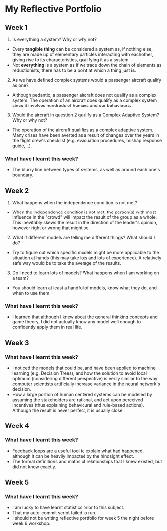 # My Reflective Portfolio

## Week 1 
1. Is everything a system?  Why or why not?
- Every **tangible thing** can be considered a system as, if nothing else, they are made up of elementary particles interacting with eachother, giving rise to its characteristics, qualifying it as a system.
- Not **everything** is a system as if we trace down the chain of elements as reductionists, there has to be a point at which a thing just **is**.

2. As we have defined complex systems would a passenger aircraft qualify as one?
- Although pedantic, a passenger aircraft does not qualify as a complex system. The operation of an aircraft does qualify as a complex system since it involves hundreds of humans and our behaviours.

3. Would the aircraft in question 2 qualify as a Complex Adaptive System?  Why or why not?
- The operation of the aircraft qualifies as a complex adaptive system. Many crises have been averted as a result of changes over the years in the flight crew's checklist (e.g. evacuation procedures, mishap response guide,...).

### What have I learnt this week? 
- The blurry line between types of systems, as well as around each one's boundary.

## Week 2 
1. What happens when the independence condition is not met?
- When the independence condition is not met, the person(s) with most influence in the "crowd" will impact the result of the group as a whole. This inevitably skews the result in the direction of the leader's opinion, however right or wrong that might be.

2. What if different models are telling me different things? What should I do?
- Try to figure out which specific models might be more applicable to the situation at hands (this may take lots and lots of experience). A relatively safe way would be to take the average of the results.

3. Do I need to learn lots of models? What happens when I am working on a team?
- You should learn at least a handful of models, know what they do, and when to use them.

### What have I learnt this week? 
- I learned that although I knew about the general thinking concepts and game theory, I did not actually know any model well enough to confidently apply them in real life.

## Week 3 
### What have I learnt this week? 
- I noticed the models that could be, and have been applied to machine learning (e.g. Decision Trees), and how the solution to avoid local optimum (considering different perspective) is eerily similar to the way computer scientists artificially increase variance in the neural network's decision.
- How a large portion of human centered systems can be modeled by assuming the stakeholders are rational, and act upon perceived incentives (thus explaining behavioural and rule-based actions). Although the result is never perfect, it is usually close.

## Week 4
### What have I learnt this week?
- Feedback loops are a useful tool to explain what had happened, although it can be heavily impacted by the hindsight effect.
- The formal definitions and maths of relationships that I knew existed, but did not know exactly.

## Week 5
### What have I learnt this week?
- I am lucky to have learnt statistics prior to this subject.
- That my auto-commit script failed to run.
- I should not be writing reflective portfolio for week 5 the night before week 6 workshop.
